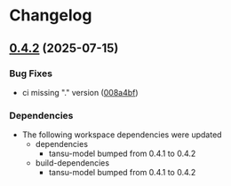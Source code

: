 # Changelog

## [0.4.2](https://github.com/tansu-io/tansu/compare/tansu-sans-io-v0.4.1...tansu-sans-io-v0.4.2) (2025-07-15)


### Bug Fixes

* ci missing "." version ([008a4bf](https://github.com/tansu-io/tansu/commit/008a4bff1a86b5736d9e1c4433220a76b39a8f28))


### Dependencies

* The following workspace dependencies were updated
  * dependencies
    * tansu-model bumped from 0.4.1 to 0.4.2
  * build-dependencies
    * tansu-model bumped from 0.4.1 to 0.4.2
